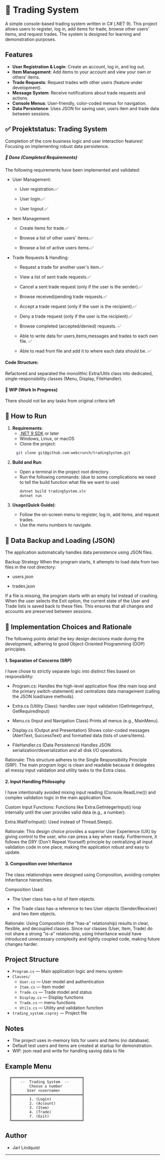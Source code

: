 # 🌟 Trading System

A simple console-based trading system written in C# (.NET 9). This project allows users to register, log in, add items for trade, browse other users' items, and request trades. The system is designed for learning and demonstration purposes.

## Features

- **User Registration & Login**: Create an account, log in, and log out.
- **Item Management**: Add items to your account and view your own or others' items.
- **Trade Requests**: Request trades with other users (feature under development).
- **Message System**: Receive notifications about trade requests and actions.
- **Console Menus**: User-friendly, color-coded menus for navigation.
- **Data Persistence**: Uses JSON for saving user, users item and trade data between sessions.


## ✅ Projektstatus: Trading System

 Completion of  the core business logic and user interaction features! Focusing on implementing robust data persistence.



##### 🎉  Done (Completed Requirements)
The following requirements have been implemented and validated:

- User Management:

  - User registration.✅

  - User login.✅

  - User logout.✅

- Item Management:

  - Create items for trade.✅

  - Browse a list of other users' items.✅

  - Browse a list of active users items.✅

- Trade Requests & Handling:

  - Request a trade for another user's item.✅

  - View a list of sent trade requests.✅

  - Cancel a sent trade request (only if the user is the sender).✅

  - Browse received/pending trade requests.✅

  - Accept a trade request (only if the user is the recipient).✅

  - Deny a trade request (only if the user is the recipient).✅

  - Browse completed (accepted/denied) requests. ✅

  - Able to write data for users,items,messages and trades to each own file. ✅

  - Able to read from file and add it to where each data should be. ✅

#### Code Structure:

Refactored and separated the monolithic Extra/Utils class into dedicated, single-responsibility classes (Menu, Display, FileHandler).

#### 🚧 WIP (Work In Progress)
<!-- These two tasks represent the final steps for project completion:

Save to File (JSON): Implement the function within the FileHandler class to save all program data (User and Trade lists) to JSON files upon program exit.

Read from File (JSON): Implement the function within the FileHandler class to load all program data from JSON files upon program startup. -->

There should not be any tasks from original critera left


## 🚀 How to Run

1. **Requirements**:
   - [.NET 9 SDK](https://dotnet.microsoft.com/en-us/download/dotnet/9.0) or later
   - Windows, Linux, or macOS
   - Clone the project:
```bash
     git clone git@github.com:webcrunch/tradingSystem.git
```
2. **Build and Run**:
   - Open a terminal in the project root directory.
   - Run the following commands: (due to some complications we need to tell the build function what file we want to use)
     ```bash
     dotnet build tradingSystem.sln   
     dotnet run
     ```

3. **Usage(Quick Guide)**:
   - Follow the on-screen menu to register, log in, add items, and request trades.
   - Use the menu numbers to navigate.

## 💾 Data Backup and Loading (JSON)

The application automatically handles data persistence using JSON files.

Backup Strategy
When the program starts, it attempts to load data from two files in the root directory:

- users.json

- trades.json

If a file is missing, the program starts with an empty list instead of crashing. When the user selects the Exit option, the current state of the User and Trade lists is saved back to these files. This ensures that all changes and accounts are preserved between sessions.

## 🧠 Implementation Choices and Rationale

The following points detail the key design decisions made during the development, adhering to good Object-Oriented Programming (OOP) principles.

#### 1. Separation of Concerns (SRP)
I have chose to strictly separate logic into distinct files based on responsibility:

- Program.cs: Handles the high-level application flow (the main loop and the primary switch-statement) and centralizes data management (calling the JSON load/save methods).

- Extra.cs (Utility Class): handles user input validation (GetIntegerInput, GetRequiredInput)

- Menu.cs (Input and Navigation Class) Prints all menus (e.g., MainMenu).

- Display.cs (Output and Presentation) Shows color-coded messages (AlertText, SuccessText) and formatted data (lists of users/items).

- FileHandler.cs (Data Persistence) Handles JSON serialization/deserialization and all disk I/O operations.

Rationale: This structure adheres to the Single Responsibility Principle (SRP). The main program logic is clean and readable because it delegates all messy input validation and utility tasks to the Extra class.

#### 2. Input Handling Philosophy
I have intentionally avoided mixing input reading (Console.ReadLine()) and complex validation logic in the main application flow.

Custom Input Functions: Functions like Extra.GetIntegerInput() loop internally until the user provides valid data (e.g., a number).

Extra.WaitForInput(): Used instead of Thread.Sleep().

Rationale: This design choice provides a superior User Experience (UX) by giving control to the user, who can press a key when ready. Furthermore, it follows the DRY (Don't Repeat Yourself) principle by centralizing all input validation code in one place, making the application robust and easy to update.

#### 3. Composition over Inheritance
The class relationships were designed using Composition, avoiding complex Inheritance hierarchies.

Composition Used:

- The User class has-a list of Item objects.

- The Trade class has-a reference to two User objects (Sender/Receiver) and two Item objects.

Rationale: Using Composition (the "has-a" relationship) results in clear, flexible, and decoupled classes. Since our classes (User, Item, Trade) do not share a strong "is-a" relationship, using Inheritance would have introduced unnecessary complexity and tightly coupled code, making future changes harder.


## Project Structure

- `Program.cs` — Main application logic and menu system
- `Classes/`
  - `User.cs` — User model and authentication
  - `Item.cs` — Item model
  - `Trade.cs` — Trade model and status
  - `Display.cs` — Display functions
  - `Trade.cs` — menu functions
  - `Utils.cs` — Utility and validation function
- `trading_system.csproj` — Project file

## Notes
- The project uses in-memory lists for users and items (no database).
- Default test users and items are created at startup for demonstration.
- WIP: json read and write for handling saving data to file

## Example Menu
```
  ╔════════════════════════════════╗
  ║    --  Trading System  --      ║
  ║        Choose a number         ║
  ║       User <username>          ║
  ╠════════════════════════════════╣
  ║        1. (Login)              ║
  ║        2. (Account)            ║
  ║        3. (Item)               ║
  ║        4. (Trade)              ║
  ║        7. (Exit)               ║
  ╚════════════════════════════════╝
```

## Author
- Jarl Lindquist

---
